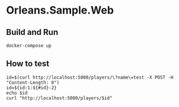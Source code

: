# Orleans.Sample.Web

## Build and Run

```
docker-compose up
```

## How to test

```
id=$(curl http://localhost:5000/players/\?name\=test -X POST -H "Content-Length: 0")
id=${id:1:${#id}-2}
echo $id
curl "http://localhost:5000/players/$id"
```